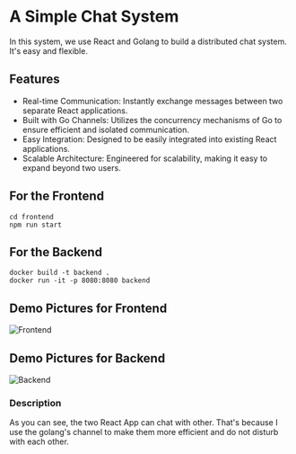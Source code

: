 # A Simple Chat System
In this system, we use React and Golang to build a distributed chat system.
It's easy and flexible.

## Features
* Real-time Communication: Instantly exchange messages between two separate React applications.
* Built with Go Channels: Utilizes the concurrency mechanisms of Go to ensure efficient and isolated communication.
* Easy Integration: Designed to be easily integrated into existing React applications.
* Scalable Architecture: Engineered for scalability, making it easy to expand beyond two users.


## For the Frontend
```
cd frontend
npm run start
```

## For the Backend
```
docker build -t backend .
docker run -it -p 8080:8080 backend
```

## Demo Pictures for Frontend
![Frontend](https://hackmd.io/_uploads/BkmIy_gkR.png)

## Demo Pictures for Backend
![Backend](https://hackmd.io/_uploads/rk-mx_x1C.png)


### Description
As you can see, the two React App can chat with other. That's because I use the golang's channel to make them more efficient and do not disturb with each other.
